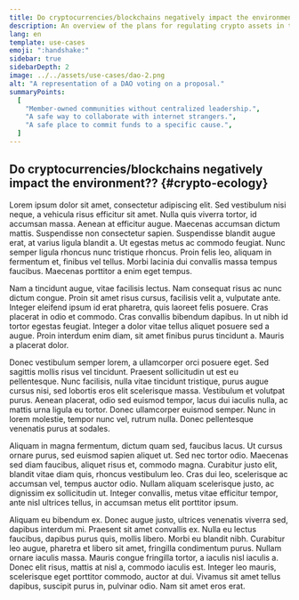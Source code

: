 ```yaml
---
title: Do cryptocurrencies/blockchains negatively impact the environment?
description: An overview of the plans for regulating crypto assets in the EU
lang: en
template: use-cases
emoji: ":handshake:"
sidebar: true
sidebarDepth: 2
image: ../../assets/use-cases/dao-2.png
alt: "A representation of a DAO voting on a proposal."
summaryPoints:
  [
    "Member-owned communities without centralized leadership.",
    "A safe way to collaborate with internet strangers.",
    "A safe place to commit funds to a specific cause.",
  ]
---
```


## Do cryptocurrencies/blockchains negatively impact the environment?? {#crypto-ecology}

Lorem ipsum dolor sit amet, consectetur adipiscing elit. Sed vestibulum nisi neque, a vehicula risus efficitur sit amet. Nulla quis viverra tortor, id accumsan massa. Aenean at efficitur augue. Maecenas accumsan dictum mattis. Suspendisse non consectetur sapien. Suspendisse blandit augue erat, at varius ligula blandit a. Ut egestas metus ac commodo feugiat. Nunc semper ligula rhoncus nunc tristique rhoncus. Proin felis leo, aliquam in fermentum et, finibus vel tellus. Morbi lacinia dui convallis massa tempus faucibus. Maecenas porttitor a enim eget tempus.

Nam a tincidunt augue, vitae facilisis lectus. Nam consequat risus ac nunc dictum congue. Proin sit amet risus cursus, facilisis velit a, vulputate ante. Integer eleifend ipsum id erat pharetra, quis laoreet felis posuere. Cras placerat in odio et commodo. Cras convallis bibendum dapibus. In ut nibh id tortor egestas feugiat. Integer a dolor vitae tellus aliquet posuere sed a augue. Proin interdum enim diam, sit amet finibus purus tincidunt a. Mauris a placerat dolor.

Donec vestibulum semper lorem, a ullamcorper orci posuere eget. Sed sagittis mollis risus vel tincidunt. Praesent sollicitudin ut est eu pellentesque. Nunc facilisis, nulla vitae tincidunt tristique, purus augue cursus nisi, sed lobortis eros elit scelerisque massa. Vestibulum et volutpat purus. Aenean placerat, odio sed euismod tempor, lacus dui iaculis nulla, ac mattis urna ligula eu tortor. Donec ullamcorper euismod semper. Nunc in lorem molestie, tempor nunc vel, rutrum nulla. Donec pellentesque venenatis purus at sodales.

Aliquam in magna fermentum, dictum quam sed, faucibus lacus. Ut cursus ornare purus, sed euismod sapien aliquet ut. Sed nec tortor odio. Maecenas sed diam faucibus, aliquet risus et, commodo magna. Curabitur justo elit, blandit vitae diam quis, rhoncus vestibulum leo. Cras dui leo, scelerisque ac accumsan vel, tempus auctor odio. Nullam aliquam scelerisque justo, ac dignissim ex sollicitudin ut. Integer convallis, metus vitae efficitur tempor, ante nisl ultrices tellus, in accumsan metus elit porttitor ipsum.

Aliquam eu bibendum ex. Donec augue justo, ultrices venenatis viverra sed, dapibus interdum mi. Praesent sit amet convallis ex. Nulla eu lectus faucibus, dapibus purus quis, mollis libero. Morbi eu blandit nibh. Curabitur leo augue, pharetra et libero sit amet, fringilla condimentum purus. Nullam ornare iaculis massa. Mauris congue fringilla tortor, a iaculis nisl iaculis a. Donec elit risus, mattis at nisl a, commodo iaculis est. Integer leo mauris, scelerisque eget porttitor commodo, auctor at dui. Vivamus sit amet tellus dapibus, suscipit purus in, pulvinar odio. Nam sit amet eros erat.
